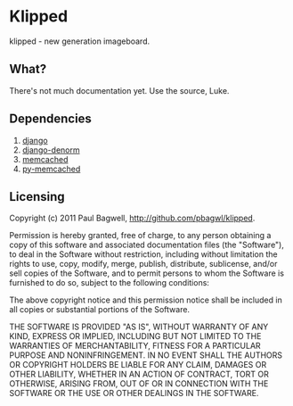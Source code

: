 # Klipped

klipped - new generation imageboard.

## What?

There's not much documentation yet. Use the source, Luke.

## Dependencies

1. [django](http://www.djangoproject.com/download/)
2. [django-denorm](https://github.com/initcrash/django-denorm)
3. [memcached](http://memcached.org/)
4. [py-memcached](http://pypi.python.org/pypi/python-memcached/)

## Licensing

Copyright (c) 2011 Paul Bagwell, http://github.com/pbagwl/klipped.

Permission is hereby granted, free of charge, to any person obtaining a copy
of this software and associated documentation files (the "Software"), to deal
in the Software without restriction, including without limitation the rights
to use, copy, modify, merge, publish, distribute, sublicense, and/or sell
copies of the Software, and to permit persons to whom the Software is
furnished to do so, subject to the following conditions:

The above copyright notice and this permission notice shall be included in
all copies or substantial portions of the Software.

THE SOFTWARE IS PROVIDED "AS IS", WITHOUT WARRANTY OF ANY KIND, EXPRESS OR
IMPLIED, INCLUDING BUT NOT LIMITED TO THE WARRANTIES OF MERCHANTABILITY,
FITNESS FOR A PARTICULAR PURPOSE AND NONINFRINGEMENT. IN NO EVENT SHALL THE
AUTHORS OR COPYRIGHT HOLDERS BE LIABLE FOR ANY CLAIM, DAMAGES OR OTHER
LIABILITY, WHETHER IN AN ACTION OF CONTRACT, TORT OR OTHERWISE, ARISING FROM,
OUT OF OR IN CONNECTION WITH THE SOFTWARE OR THE USE OR OTHER DEALINGS IN
THE SOFTWARE.